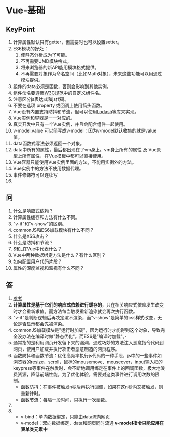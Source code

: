 # Vue-基础

## KeyPoint
1. 计算属性默认只有getter，但需要时也可以设置setter。
2. ES6模块的好处：
	1. 使静态分析成为了可能。
	2. 不再需要UMD模块格式。
	3. 将来浏览器的新API能用模块格式提供。
	4. 不再需要对象作为命名空间（比如Math对象），未来这些功能可以用通过模块提供。
3. 组件的data必须是函数，否则会影响到其他实例。
4. 组件命名要遵循[W3C规范](https://html.spec.whatwg.org/multipage/custom-elements.html#valid-custom-element-name)中的自定义组件名。
5. 注意区分js表达式和js代码。
6. 不要在选项 property 或回调上使用箭头函数。
7. Vue没有内置支持防抖和节流，但可以使用[Lodash](https://v3.cn.vuejs.org/guide/data-methods.html#:~:text=%E4%BD%86%E5%8F%AF%E4%BB%A5%E4%BD%BF%E7%94%A8-,Lodash,-%E7%AD%89%E5%BA%93%E6%9D%A5)等库来实现。
8. Vue实例和容器是一一对应的。
9. 真实开发中只有一个Vue实例，并且会配合组件一起使用。
10. v-model:value 可以简写成v-model：因为v-model默认收集的就是value值。
11. data函数式写法必须返回一个对象。
12. data中所有的属性，最后都出现在了vm身上。vm身上所有的属性 及 Vue原型上所有属性，在Vue模板中都可以直接使用。
13. Vue容器只能使用Vue实例里面的方法，不能用实例外的方法。
14. Vue实例中的方法不使用数据代理。
15. 事件修饰符可以连续写
16. 

## 问
1. 什么是响应式依赖？
2. 计算属性缓存和方法有什么不同。
3. "v-if"和"v-show"的区别。
4. commonJS和ES6加载模块有什么不同？
5. 什么是XSS攻击？
6. 什么是防抖和节流？
7. $和_在Vue中代表什么？
8. Vue中两种数据绑定方法是什么？有什么区别？
9. 如何配置用户代码片段？
10. 属性的深度监视和监视有什么不同？

## 答
1. [参考](https://juejin.cn/post/6845166890575216648)
2. **计算属性是基于它们的响应式依赖进行缓存的**，只在相关响应式依赖发生改变时才会重新求值。而方法每当触发重新渲染就会再次执行函数。
3. "v-if"是判断逻辑后再决定渲不渲染，而"v-show"是简单的css样式改变，无论是否显示都会先被渲染。
4. commonJS加载模块是"运行时加载"，因为运行时才能得到这个对象，导致完全没办法在编译时做"静态优化"。而ES6是"编译时加载"。·
5. 通常指的是利用网页开发留下来的漏洞，通过巧妙的方法注入恶意指令代码到网页，使用户加载并执行攻击者恶意制造的网页程序。
6. 函数防抖和函数节流：优化高频率执行js代码的一种手段，js中的一些事件如浏览器的resize、scroll，鼠标的mousemove、mouseover，input输入框的keypress等事件在触发时，会不断地调用绑定在事件上的回调函数，极大地浪费资源，降低前端性能。为了优化体验，需要对这类事件进行调用次数的限制。
	* 函数防抖：在事件被触发n秒后再执行回调，如果在这n秒内又被触发，则重新计时。
	* 函数节流：每隔一段时间，只执行一次函数。
7. 
8. 
	* v-bind：单向数据绑定，只能由data流向网页
	* v-model：双向数据绑定，data和网页同时流通
	**v-model指令只能应用在表单类元素中**
